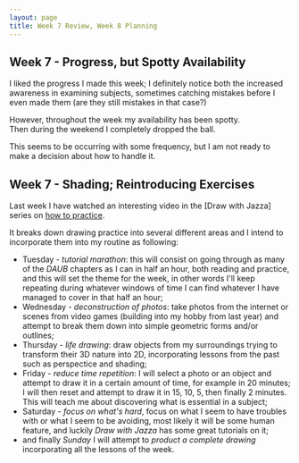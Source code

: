 ```yaml
---
layout: page
title: Week 7 Review, Week 8 Planning
---
```


## Week 7 - Progress, but Spotty Availability

I liked the progress I made this week; I definitely notice both the increased
awareness in examining subjects, sometimes catching mistakes before I even
made them (are they still mistakes in that case?)

However, throughout the week my availability has been spotty.  
Then during the weekend I completely dropped the ball.

This seems to be occurring with some frequency, but I am not ready to make a
decision about how to handle it.

## Week 7 - Shading; Reintroducing Exercises

Last week I have watched an interesting video in the
[Draw with Jazza] series on [how to practice][practice].

It breaks down drawing practice into several different areas and I intend to
incorporate them into my routine as following:

- Tuesday - *tutorial marathon*: this will consist on going through as many
  of the *DAUB* chapters as I can in half an hour, both reading and practice,
  and this will set the theme for the week, in other words I'll keep repeating
  during whatever windows of time I can find whatever I have managed to cover
  in that half an hour;
- Wednesday - *deconstruction of photos*: take photos from the internet or
  scenes from video games (building into my hobby from last year) and attempt
  to break them down into simple geometric forms and/or outlines;
- Thursday - *life drawing*: draw objects from my surroundings trying to
  transform their 3D nature into 2D, incorporating lessons from the past such
  as perspectice and shading;
- Friday - *reduce time repetition*: I will select a photo or an object and
  attempt to draw it in a certain amount of time, for example in 20 minutes;
  I will then reset and attempt to draw it in 15, 10, 5, then finally 2 minutes.
  This will teach me about discovering what is essential in a subject;
- Saturday - *focus on what's hard*, focus on what I seem to have troubles with
  or what I seem to be avoiding, most likely it will be some human feature,
  and luckily *Draw with Jazza* has some great tutorials on it;
- and finally *Sunday* I will attempt to *product a complete drawing*
  incorporating all the lessons of the week.

[practice]:https://youtu.be/Bu3ulVhO3z4